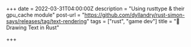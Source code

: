 +++
date = 2022-03-31T04:00:00Z
description = "Using rusttype & their gpu_cache module"
post-url = "https://github.com/dyllandry/rust-simon-says/releases/tag/text-rendering"
tags = ["rust", "game dev"]
title = "📄 Drawing Text in Rust"

+++
